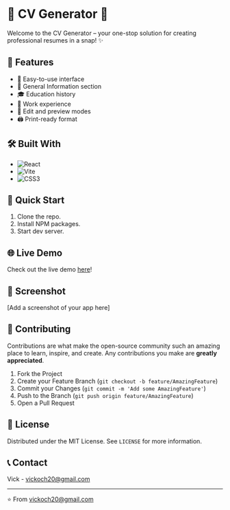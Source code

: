 # 📄 CV Generator 🚀

Welcome to the CV Generator – your one-stop solution for creating professional resumes in a snap! ✨

## 🌟 Features

- 📝 Easy-to-use interface
- 👤 General Information section
- 🎓 Education history
- 💼 Work experience
- 🔄 Edit and preview modes
- 🖨️ Print-ready format

## 🛠️ Built With

- ![React](https://img.shields.io/badge/-React-61DAFB?style=flat-square&logo=react&logoColor=black)
- ![Vite](https://img.shields.io/badge/-Vite-646CFF?style=flat-square&logo=vite&logoColor=white)
- ![CSS3](https://img.shields.io/badge/-CSS3-1572B6?style=flat-square&logo=css3&logoColor=white)

## 🚀 Quick Start

1. Clone the repo.
2. Install NPM packages.
3. Start dev server.

## 🌐 Live Demo

Check out the live demo [here](https://your-netlify-url.netlify.app)!

## 📸 Screenshot

[Add a screenshot of your app here]

## 🤝 Contributing

Contributions are what make the open-source community such an amazing place to learn, inspire, and create. Any contributions you make are **greatly appreciated**.

1. Fork the Project
2. Create your Feature Branch (`git checkout -b feature/AmazingFeature`)
3. Commit your Changes (`git commit -m 'Add some AmazingFeature'`)
4. Push to the Branch (`git push origin feature/AmazingFeature`)
5. Open a Pull Request

## 📜 License

Distributed under the MIT License. See `LICENSE` for more information.

## 📞 Contact

Vick - vickoch20@gmail.com

---

⭐️ From vickoch20@gmail.com